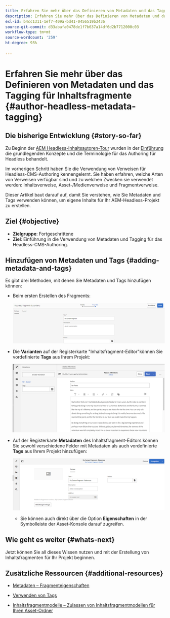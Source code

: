 ```yaml
---
title: Erfahren Sie mehr über das Definieren von Metadaten und das Tagging für Inhaltsfragmente
description: Erfahren Sie mehr über das Definieren von Metadaten und das Tagging für Inhaltsfragmente
exl-id: b4cc1311-1ef7-409a-bd41-0456519b3436
source-git-commit: d33abafa0478de1f7b637a14df6d2b7712000c03
workflow-type: tm+mt
source-wordcount: '259'
ht-degree: 93%

---
```


# Erfahren Sie mehr über das Definieren von Metadaten und das Tagging für Inhaltsfragmente {#author-headless-metadata-tagging}

## Die bisherige Entwicklung {#story-so-far}

Zu Beginn der [AEM Headless-Inhaltsautoren-Tour](overview.md) wurden in der [Einführung](introduction.md) die grundlegenden Konzepte und die Terminologie für das Authoring für Headless behandelt.

Im vorherigen Schritt haben Sie die Verwendung von Verweisen für Headless-CMS-Authoring kennengelernt. Sie haben erfahren, welche Arten von Verweisen verfügbar sind und zu welchen Zwecken sie verwendet werden: Inhaltsverweise, Asset-/Medienverweise und Fragmentverweise.

Dieser Artikel baut darauf auf, damit Sie verstehen, wie Sie Metadaten und Tags verwenden können, um eigene Inhalte für Ihr AEM-Headless-Projekt zu erstellen.

## Ziel {#objective}

* **Zielgruppe**: Fortgeschrittene
* **Ziel**: Einführung in die Verwendung von Metadaten und Tagging für das Headless-CMS-Authoring.

## Hinzufügen von Metadaten und Tags {#adding-metadata-and-tags}

Es gibt drei Methoden, mit denen Sie Metadaten und Tags hinzufügen können:

* Beim ersten Erstellen des Fragments:

   ![Inhaltsfragment erstellen – Name angeben](/help/journey-headless/author/assets/headless-journey-author-content-fragment-03.png)

* Die **Varianten** auf der Registerkarte &quot;Inhaltsfragment-Editor&quot;können Sie vordefinierte **Tags** aus Ihrem Projekt:

   ![Inhaltsfragmente-Editor – Alaska Spirits](/help/journey-headless/author/assets/headless-journey-author-content-fragment-05.png)

* Auf der Registerkarte **Metadaten** des Inhaltsfragment-Editors können Sie sowohl verschiedene Felder mit Metadaten als auch vordefinierte **Tags** aus Ihrem Projekt hinzufügen:

   ![Inhaltsfragmente-Editor – Metadaten](/help/journey-headless/author/assets/headless-journey-author-metadata-01.png)

   * Sie können auch direkt über die Option **Eigenschaften** in der Symbolleiste der Asset-Konsole darauf zugreifen.

## Wie geht es weiter {#whats-next}

Jetzt können Sie all dieses Wissen nutzen und mit der Erstellung von Inhaltsfragmenten für Ihr Projekt beginnen.

## Zusätzliche Ressourcen {#additional-resources}

* [Metadaten – Fragmenteigenschaften](/help/assets/content-fragments/content-fragments-metadata.md)

* [Verwenden von Tags](/help/sites-authoring/tags.md)

* [Inhaltsfragmentmodelle – Zulassen von Inhaltsfragmentmodellen für Ihren Asset-Ordner](/help/assets/content-fragments/content-fragments-models.md#allowing-content-fragment-models-assets-folder)
